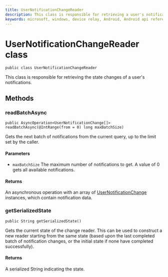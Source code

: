 ```yaml
---
title: UserNotificationChangeReader
description: This class is responsible for retrieving a user's notifications.
keywords: microsoft, windows, device relay, Android, Android api reference 
---
```


# UserNotificationChangeReader class

```
public class UserNotificationChangeReader
```

This class is responsible for retrieving the state changes of a user's notifications.

## Methods

### readBatchAsync
`public AsyncOperation<UserNotificationChange[]> readBatchAsync(@IntRange(from = 0) long maxBatchSize)`

Gets the next batch of notifications from the current query, up to the limit set by the caller.

#### Parameters
* `maxBatchSize` The maximum number of notifications to get. A value of 0 gets all available notifications.

#### Returns
An asynchronous operation with an array of [UserNotificationChange](UserNotificationChange.md) instances, which contain notification data.


### getSerializedState
`public String getSerializedState()`

Gets the current state of the change reader. This can be used to construct a new reader starting from the same state (based upon the last completed batch of notification changes, or the initial state if none have completed successfully).

#### Returns
A serialized String indicating the state.